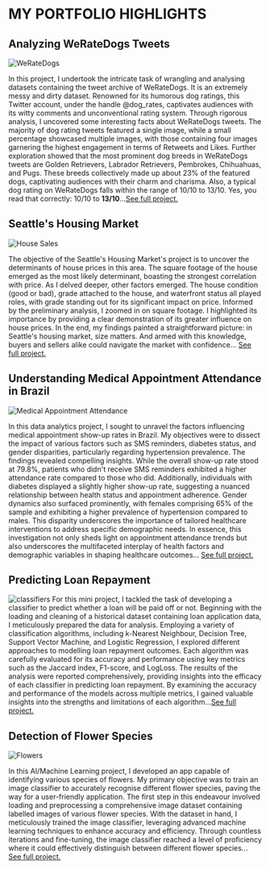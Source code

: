 # MY PORTFOLIO HIGHLIGHTS

## Analyzing WeRateDogs Tweets
![WeRateDogs](https://i.pinimg.com/736x/f8/14/91/f814913ff92624b0f1167ec41e0d1891.jpg)

In this project, I undertook the intricate task of wrangling and analysing datasets containing the tweet archive of WeRateDogs. It is an extremely messy and dirty dataset. Renowned for its humorous dog ratings, this Twitter account, under the handle @dog_rates, captivates audiences with its witty comments and unconventional rating system. Through rigorous analysis, I uncovered some interesting facts about WeRateDogs tweets. The majority of dog rating tweets featured a single image, while a small percentage showcased multiple images, with those containing four images garnering the highest engagement in terms of Retweets and Likes. Further exploration showed that the most prominent dog breeds in WeRateDogs tweets are Golden Retrievers, Labrador Retrievers, Pembrokes, Chihuahuas, and Pugs. These breeds collectively made up about 23% of the featured dogs, captivating audiences with their charm and charisma. Also, a typical dog rating on WeRateDogs falls within the range of 10/10 to 13/10. Yes, you read that correctly: 10/10 to <b>13/10</b>...[See full project.](https://github.com/abdulwasiuabdulraheem/twitter-archive-data-wrangling-udacity/blob/main/wrangle_act.ipynb)  

## Seattle's Housing Market
![House Sales](https://cdn.gobankingrates.com/wp-content/uploads/2017/12/9b-home-sold-iStock-154050490.jpg?webp=1&w=675&quality=75)

The objective of the Seattle's Housing Market's project is to uncover the determinants of house prices in this area. The square footage of the house emerged as the most likely determinant, boasting the strongest correlation with price. As I delved deeper, other factors emerged. The house condition (good or bad), grade attached to the house, and waterfront status all played roles, with grade standing out for its significant impact on price. Informed by the preliminary analysis, I zoomed in on square footage. I highlighted its importance by providing a clear demonstration of its greater influence on house prices.
In the end, my findings painted a straightforward picture: in Seattle's housing market, size matters. And armed with this knowledge, buyers and sellers alike could navigate the market with confidence... [See full project.](https://github.com/abdulwasiuabdulraheem/House-Sales-Data-Exploration/blob/main/Part_I_exploration.ipynb)

## Understanding Medical Appointment Attendance in Brazil
![Medical Appointment Attendance](https://rioonwatch.org/wp-content/uploads/2013/07/filaemhospital.jpg) 

In this data analytics project, I sought to unravel the factors influencing medical appointment show-up rates in Brazil. My objectives were to dissect the impact of various factors such as SMS reminders, diabetes status, and gender disparities, particularly regarding hypertension prevalence. The findings revealed compelling insights. While the overall show-up rate stood at 79.8%, patients who didn't receive SMS reminders exhibited a higher attendance rate compared to those who did. Additionally, individuals with diabetes displayed a slightly higher show-up rate, suggesting a nuanced relationship between health status and appointment adherence. Gender dynamics also surfaced prominently, with females comprising 65% of the sample and exhibiting a higher prevalence of hypertension compared to males. This disparity underscores the importance of tailored healthcare interventions to address specific demographic needs. In essence, this investigation not only sheds light on appointment attendance trends but also underscores the multifaceted interplay of health factors and demographic variables in shaping healthcare outcomes... [See full project.](https://github.com/abdulwasiuabdulraheem/Investigation-of-Medical-Appointment-Dataset/blob/main/Investigate_a_Dataset.ipynb)

## Predicting Loan Repayment
![classifiers](https://www.unite.ai/wp-content/uploads/2023/04/ai-loans.png)
For this mini project, I tackled the task of developing a classifier to predict whether a loan will be paid off or not. Beginning with the loading and cleaning of a historical dataset containing loan application data, I meticulously prepared the data for analysis. Employing a variety of classification algorithms, including k-Nearest Neighbour, Decision Tree, Support Vector Machine, and Logistic Regression, I explored different approaches to modelling loan repayment outcomes. Each algorithm was carefully evaluated for its accuracy and performance using key metrics such as the Jaccard index, F1-score, and LogLoss. The results of the analysis were reported comprehensively, providing insights into the efficacy of each classifier in predicting loan repayment. By examining the accuracy and performance of the models across multiple metrics, I gained valuable insights into the strengths and limitations of each algorithm...[See full project.](https://github.com/abdulwasiuabdulraheem/The-Best-Classifier/blob/main/The_Best_Classifier.ipynb) 

## Detection of Flower Species
![Flowers](https://miro.medium.com/v2/resize:fit:640/format:webp/0*rhP_m_pskOF_MUad)

In this AI/Machine Learning project, I developed an app capable of identifying various species of flowers. My primary objective was to train an image classifier to accurately recognise different flower species, paving the way for a user-friendly application. The first step in this endeavour involved loading and preprocessing a comprehensive image dataset containing labelled images of various flower species. With the dataset in hand, I meticulously trained the image classifier, leveraging advanced machine learning techniques to enhance accuracy and efficiency. Through countless iterations and fine-tuning, the image classifier reached a level of proficiency where it could effectively distinguish between different flower species... [See full project.](https://github.com/abdulwasiuabdulraheem/AI_programming_with_python/blob/main/Image%20Classifier%20Project.ipynb)




